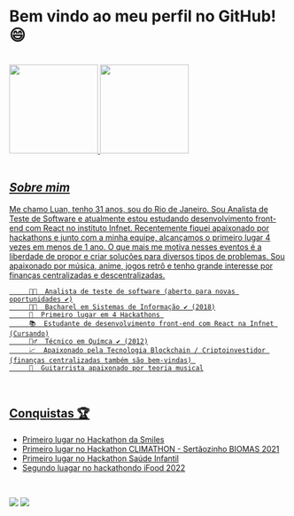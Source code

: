 <!--
**LuanPablo/LuanPablo** is a ✨ _special_ ✨ repository because its `README.md` (this file) appears on your GitHub profile.
-->
# Bem vindo ao meu perfil no GitHub! 😄

<br>

<div align="left">
  <a href="https://github.com/LuanPablo">
  <img height="160em" src="https://github-readme-stats.vercel.app/api?username=LuanPablo&show_icons=true&bg_color=#fff&title_color=00E6FE&icon_color=00E6FE&text_color=FFFFFF"/>
  <img height="160em" src="https://github-readme-stats.vercel.app/api/top-langs/?username=LuanPablo&layout=compact&langs_count=7&true&bg_color=3D3D3D&title_color=00E6FE&icon_color=00E6FE&text_color=FFFFFF"/>
  
</div>
        
<br>

## ***Sobre mim***

<p>
      Me chamo Luan, tenho 31 anos, sou do Rio de Janeiro. Sou Analista de Teste de Software e atualmente estou estudando desenvolvimento front-end com React no instituto     Infnet.
      Recentemente fiquei apaixonado por hackathons e junto com a minha equipe, alcançamos o primeiro lugar 4 vezes em menos de 1 ano. O que mais me motiva nesses eventos é a liberdade de propor e criar soluções para diversos tipos de problemas. Sou apaixonado por música, anime, jogos retrô e tenho grande interesse por finanças centralizadas e descentralizadas.
</p>

         👩‍💻  Analista de teste de software (aberto para novas oportunidades ✔️)
         👨‍🎓  Bacharel em Sistemas de Informação ✔️ (2018)
         🥇  Primeiro lugar em 4 Hackathons 
         📚  Estudante de desenvolvimento front-end com React na Infnet (Cursando)
         🧙‍♂️  Técnico em Químca ✔️ (2012)
         📈  Apaixonado pela Tecnologia Blockchain / Criptoinvestidor (finanças centralizadas também são bem-vindas) 
         🎸  Guitarrista apaixonado por teoria musical

      
   
<br>
     
## Conquistas 🏆
      
- [Primeiro lugar no Hackathon da Smiles](https://www.youtube.com/watch?v=7sYfDyWGUKY&t=4300s)
- [Primeiro lugar no Hackathon CLIMATHON - Sertãozinho BIOMAS 2021]()
- [Primeiro lugar no Hackathon Saúde Infantil](https://www.youtube.com/watch?v=flPGdf07Mzs&t=2670s)
- [Segundo luagar no hackathondo iFood 2022](https://www.youtube.com/watch?v=m38KAjgp9iY)

<div> 
     
<br>

  <a href = "mailto:luanpablopaivadelima@gmail.com"><img src="https://img.shields.io/badge/-Gmail-%23333?style=for-the-badge&logo=gmail&logoColor=white" target="_blank"></a>
  <a href="https://www.linkedin.com/in/luan-paiva-0b20b415b/" target="_blank"><img src="https://img.shields.io/badge/-LinkedIn-%230077B5?style=for-the-badge&logo=linkedin&logoColor=white" target="_blank"></a> 
 
</div>
